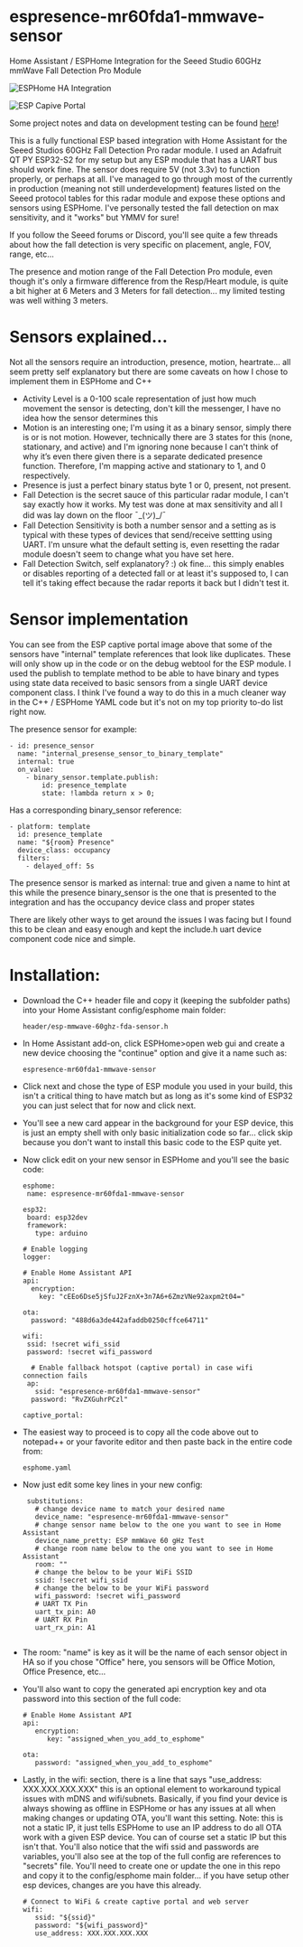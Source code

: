# espresence-mr60fda1-mmwave-sensor
Home Assistant / ESPHome Integration for the Seeed Studio 60GHz mmWave Fall Detection Pro Module

![ESPHome HA Integration](/static/images/HA%20Sensor.png)

![ESP Capive Portal](/static/images/ESP%20Captive%20Portal.png)

Some project notes and data on development testing can be found [here](/static/project.md)!

This is a fully functional ESP based integration with Home Assistant for the Seeed Studios 60GHz Fall Detection Pro radar module. I used an Adafruit QT PY ESP32-S2 for my setup but any ESP module that has a UART bus should work fine. The sensor does require 5V (not 3.3v) to function properly, or perhaps at all. I've managed to go through most of the currently in production (meaning not still underdevelopment) features listed on the Seeed protocol tables for this radar module and expose these options and sensors using ESPHome. I've personally tested the fall detection on max sensitivity, and it "works" but YMMV for sure!

If you follow the Seeed forums or Discord, you'll see quite a few threads about how the fall detection is very specific on placement, angle, FOV, range, etc...

The presence and motion range of the Fall Detection Pro module, even though it's only a firmware difference from the Resp/Heart module, is quite a bit higher at 6 Meters and 3 Meters for fall detection... my limited testing was well withing 3 meters.

# Sensors explained...

Not all the sensors require an introduction, presence, motion, heartrate... all seem pretty self explanatory but there are some caveats on how I chose to implement them in ESPHome and C++

   * Activity Level is a 0-100 scale representation of just how much movement the sensor is detecting, don't kill the messenger, I have no idea how the sensor determines this
   * Motion is an interesting one; I'm using it as a binary sensor, simply there is or is not motion. However, technically there are 3 states for this (none, stationary, and active) and I'm ignoring none because I can't think of why it’s even there given there is a separate dedicated presence function. Therefore, I'm mapping active and stationary to 1, and 0 respectively.
   * Presence is just a perfect binary status byte 1 or 0, present, not present.
   * Fall Detection is the secret sauce of this particular radar module, I can't say exactly how it works. My test was done at max sensitivity and all I did was lay down on the floor ¯\_(ツ)_/¯
   * Fall Detection Sensitivity is both a number sensor and a setting as is typical with these types of devices that send/receive settting using UART. I'm unsure what the default setting is, even resetting the radar module doesn't seem to change what you have set here.
   * Fall Detection Switch, self explanatory? :) ok fine... this simply enables or disables reporting of a detected fall or at least it's supposed to, I can tell it's taking effect because the radar reports it back but I didn't test it.

# Sensor implementation

You can see from the ESP captive portal image above that some of the sensors have "internal" template references that look like duplicates. These will only show up in the code or on the debug webtool for the ESP module. I used the publish to template method to be able to have binary and types using state data received to basic sensors from a single UART device component class. I think I've found a way to do this in a much cleaner way in the C++ / ESPHome YAML code but it's not on my top priority to-do list right now.

The presence sensor for example:
  ```
  - id: presence_sensor
    name: "internal_presense_sensor_to_binary_template"
    internal: true
    on_value:
      - binary_sensor.template.publish:
          id: presence_template
          state: !lambda return x > 0;
  ```
Has a corresponding binary_sensor reference:

  ```
  - platform: template
    id: presence_template
    name: "${room} Presence"
    device_class: occupancy
    filters:
      - delayed_off: 5s
  ```

The presence sensor is marked as internal: true and given a name to hint at this while the presence binary_sensor is the one that is presented to the integration and has the occupancy device class and proper states

There are likely other ways to get around the issues I was facing but I found this to be clean and easy enough and kept the include.h uart device component code nice and simple.

# Installation:
 * Download the C++ header file and copy it (keeping the subfolder paths) into your Home Assistant config/esphome main folder:

   ```
   header/esp-mmwave-60ghz-fda-sensor.h
   
   ```
 
 * In Home Assistant add-on, click ESPHome>open web gui and create a new device choosing the "continue" option and give it a name such as:

   ```
   espresence-mr60fda1-mmwave-sensor
   
   ```

* Click next and chose the type of ESP module you used in your build, this isn't a critical thing to have match but as long as it's some kind of ESP32 you can just select that for now and click next.
* You'll see a new card appear in the background for your ESP device, this is just an empty shell with only basic initialization code so far... click skip because you don't want to install this basic code to the ESP quite yet.
* Now click edit on your new sensor in ESPHome and you'll see the basic code:
   ```
   esphome:
    name: espresence-mr60fda1-mmwave-sensor

   esp32:
    board: esp32dev
    framework:
      type: arduino

   # Enable logging
   logger:

   # Enable Home Assistant API
   api:
     encryption:
       key: "cEEo6Dse5jSfuJ2FznX+3n7A6+6ZmzVNe92axpm2t04="

   ota:
     password: "488d6a3de442afaddb0250cffce64711"

   wifi:
    ssid: !secret wifi_ssid
    password: !secret wifi_password

     # Enable fallback hotspot (captive portal) in case wifi connection fails
    ap:
      ssid: "espresence-mr60fda1-mmwave-sensor"
     password: "RvZXGuhrPCzl"

   captive_portal:
   ```

* The easiest way to proceed is to copy all the code above out to notepad++ or your favorite editor and then paste back in the entire code from:
   ```
   esphome.yaml
   ```
* Now just edit some key lines in your new config:

   ```
    substitutions:
      # change device name to match your desired name
      device_name: "espresence-mr60fda1-mmwave-sensor"
      # change sensor name below to the one you want to see in Home Assistant
      device_name_pretty: ESP mmWave 60 gHz Test
      # change room name below to the one you want to see in Home Assistant
      room: ""
      # change the below to be your WiFi SSID
      ssid: !secret wifi_ssid
      # change the below to be your WiFi password
      wifi_password: !secret wifi_password
      # UART TX Pin
      uart_tx_pin: A0
      # UART RX Pin
      uart_rx_pin: A1
      
   ```
* The room: "name" is key as it will be the name of each sensor object in HA so if you chose "Office" here, you sensors will be Office Motion, Office Presence, etc...

* You'll also want to copy the generated api encryption key and ota password into this section of the full code:

   ```
   # Enable Home Assistant API
   api:
      encryption:
         key: "assigned_when_you_add_to_esphome"

   ota:
      password: "assigned_when_you_add_to_esphome"
   ```

* Lastly, in the wifi: section, there is a line that says "use_address: XXX.XXX.XXX.XXX" this is an optional element to workaround typical issues with mDNS and wifi/subnets. Basically, if you find your device is always showing as offline in ESPHome or has any issues at all when making changes or updating OTA, you'll want this setting. Note: this is not a static IP, it just tells ESPHome to use an IP address to do all OTA work with a given ESP device. You can of course set a static IP but this isn't that. You'll also notice that the wifi ssid and passwords are variables, you'll also see at the top of the full config are references to "secrets" file. You'll need to create one or update the one in this repo and copy it to the config/esphome main folder... if you have setup other esp devices, changes are you have this already.

   ```
   # Connect to WiFi & create captive portal and web server
   wifi:
      ssid: "${ssid}"
      password: "${wifi_password}"
      use_address: XXX.XXX.XXX.XXX
   ```
